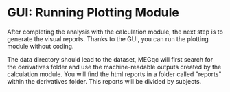 # GUI: Running Plotting Module
After completing the analysis with the calculation module, the next step is to generate the visual reports. Thanks to the GUI, you can run the plotting module without coding.


The data directory should lead to the dataset, MEGqc will first search for the derivatives folder and use the machine-readable outputs created by the calculation module. 
You will find the html reports in a folder called "reports" within the derivatives folder. This reports will be divided by subjects.



